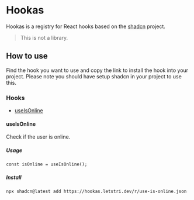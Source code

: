 # Hookas

Hookas is a registry for React hooks based on the [shadcn](https://ui.shadcn.com/) project.

> This is not a library.

## How to use

Find the hook you want to use and copy the link to install the hook into your project. Please note you should have setup shadcn in your project to use this.

### Hooks

- [useIsOnline](#useisonline)

#### useIsOnline

Check if the user is online.

##### Usage

```tsx
const isOnline = useIsOnline();
```

##### Install

```bash
npx shadcn@latest add https://hookas.letstri.dev/r/use-is-online.json
```

